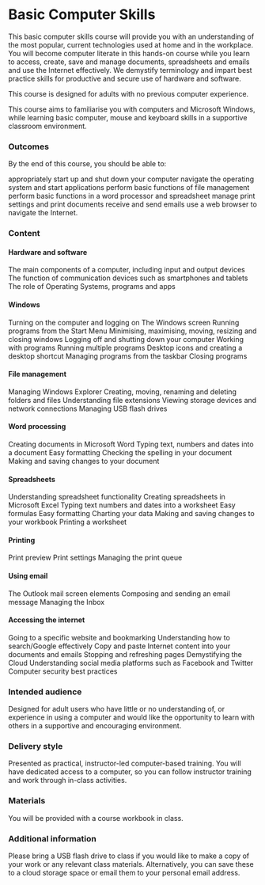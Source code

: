 # Basic Computer Skills

This basic computer skills course will provide you with an understanding of the most popular, current technologies used at home and in the workplace. You will become computer literate in this hands-on course while you learn to access, create, save and manage documents, spreadsheets and emails and use the Internet effectively. We demystify terminology and impart best practice skills for productive and secure use of hardware and software.

This course is designed for adults with no previous computer experience.

This course aims to familiarise you with computers and Microsoft Windows, while learning basic computer, mouse and keyboard skills in a supportive classroom environment.

### Outcomes
By the end of this course, you should be able to:

appropriately start up and shut down your computer
navigate the operating system and start applications
perform basic functions of file management
perform basic functions in a word processor and spreadsheet
manage print settings and print documents
receive and send emails
use a web browser to navigate the Internet.
### Content
#### Hardware and software
The main components of a computer, including input and output devices
The function of communication devices such as smartphones and tablets
The role of Operating Systems, programs and apps
#### Windows
Turning on the computer and logging on
The Windows screen
Running programs from the Start Menu
Minimising, maximising, moving, resizing and closing windows
Logging off and shutting down your computer
Working with programs
Running multiple programs
Desktop icons and creating a desktop shortcut
Managing programs from the taskbar
Closing programs
#### File management
Managing Windows Explorer
Creating, moving, renaming and deleting folders and files
Understanding file extensions
Viewing storage devices and network connections
Managing USB flash drives
#### Word processing
Creating documents in Microsoft Word
Typing text, numbers and dates into a document
Easy formatting
Checking the spelling in your document
Making and saving changes to your document
#### Spreadsheets
Understanding spreadsheet functionality
Creating spreadsheets in Microsoft Excel
Typing text numbers and dates into a worksheet
Easy formulas
Easy formatting
Charting your data
Making and saving changes to your workbook
Printing a worksheet
#### Printing
Print preview
Print settings
Managing the print queue
#### Using email
The Outlook mail screen elements
Composing and sending an email message
Managing the Inbox
#### Accessing the internet
Going to a specific website and bookmarking
Understanding how to search/Google effectively
Copy and paste Internet content into your documents and emails
Stopping and refreshing pages
Demystifying the Cloud
Understanding social media platforms such as Facebook and Twitter
Computer security best practices
### Intended audience
Designed for adult users who have little or no understanding of, or experience in using a computer and would like the opportunity to learn with others in a supportive and encouraging environment.

### Delivery style
Presented as practical, instructor-led computer-based training. You will have dedicated access to a computer, so you can follow instructor training and work through in-class activities.

### Materials
You will be provided with a course workbook in class.

### Additional information
Please bring a USB flash drive to class if you would like to make a copy of your work or any relevant class materials. Alternatively, you can save these to a cloud storage space or email them to your personal email address.
